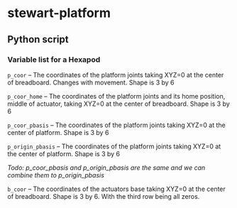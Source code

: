 # stewart-platform

## Python script

### Variable list for a Hexapod

`p_coor` – The coordinates of the platform joints taking XYZ=0 at the center of breadboard. Changes with movement. Shape is 3 by 6

`p_coor_home` – The coordinates of the platform joints and its home position, middle of actuator, taking XYZ=0 at the center of breadboard. Shape is 3 by 6

`p_coor_pbasis` – The coordinates of the platform joints taking XYZ=0 at the center of platform. Shape is 3 by 6

`p_origin_pbasis` – The coordinates of the platform joints taking XYZ=0 at the center of platform. Shape is 3 by 6

_Todo: p_coor_pbasis and p_origin_pbasis are the same and we can combine them to p_origin_pbasis_

`b_coor` – The coordinates of the actuators base taking XYZ=0 at the center of breadboard. Shape is 3 by 6. With the third row being all zeros.

